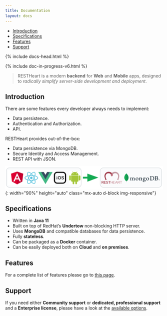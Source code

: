 ```yaml
---
title: Documentation
layout: docs
---
```


<div markdown="1" class="d-none d-xl-block col-xl-2 order-last bd-toc">

-   [Introduction](#introduction)
-   [Specifications](#specifications)
-   [Features](#features)
-   [Support](#support)

</div>

<div markdown="1" class="col-12 col-md-9 col-xl-8 py-md-3 bd-content">

{% include docs-head.html %}

{% include doc-in-progress-v6.html %}

> RESTHeart is a modern **backend** for **Web** and **Mobile** apps, designed to _radically simplify server-side development and deployment_.

## Introduction

There are some features every developer always needs to implement:

-   Data persistence.
-   Authentication and Authorization.
-   API.

RESTHeart provides out-of-the-box:

-   Data persistence via MongoDB.
-   Secure Identity and Access Management.
-   REST API with JSON.

![clients](/images/clients.png){: width="90%" height="auto" class="mx-auto d-block img-responsive"}

## Specifications

-   Written in **Java 11**
-   Built on top of RedHat’s **Undertow** non-blocking HTTP server.
-   Uses **MongoDB** and compatible databases for data persistence.
-   Fully **stateless**.
-   Can be packaged as a **Docker** container.
-   Can be easily deployed both on **Cloud** and **on premises**.

## Features

For a complete list of features please go to [this page](/features).

## Support

If you need either **Community support** or **dedicated, professional support** and a **Enterprise license**, please have a look at the [available options](/support).

</div>
